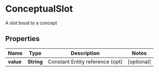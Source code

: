 

# ConceptualSlot

A slot boud to a concept
## Properties

Name | Type | Description | Notes
------------ | ------------- | ------------- | -------------
**value** | **String** | Constant Entity reference (opt) |  [optional]



